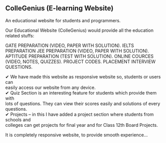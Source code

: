 ## ColleGenius (E-learning Website)
An educational website for students and programmers.  

Our Educational Website (ColleGenius) would provide all the education related stuffs:

GATE PREPARATION (VIDEO, PAPER WITH SOLUTION).
IELTS PREPARATION 
JEE PREPARATION (VIDEO, PAPER WITH SOLUTION).
APTITUDE PREPARATION (TEST WITH SOLUTION).
ONLINE COURCES (VIDEO, NOTES, QUIZZES).
PROJECT CODES.
PLACEMENT INTERVIEW QUESTIONS. 
  
✔ We have made this website as responsive website so, students or users can  
   easily access our website from  any device.  
✔ Quiz Section is an interesting feature for students which provide them with  
   lots of questions. They can view their scores easily and solutions of every questions.  
✔ Projects – in this I have added a project section where students from schools and  
   colleges can get projects for final year and for Class 12th Board Projects.  
   
It is completely responsive website, to provide smooth experience...

